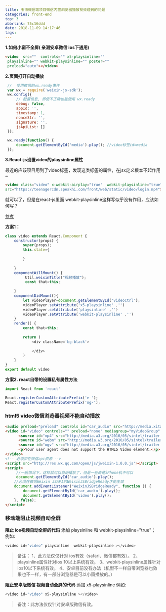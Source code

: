 ```yaml
---
title: 韦博微信端项目微信内置浏览器播放视频碰到的问题
categories: front-end
top: 3
abbrlink: 75c16ddd
date: 2018-11-09 14:17:46
tags:
---
```


**1.如何小窗不全屏( 亲测安卓微信 ios下通用)**
```html
<video  src=""  controls="" x5-playsinline=""
 playsinline="" webkit-playsinline="" poster=""
 preload="auto"></video>
```

**2.页面打开自动播放**

```js
 //  使用微信的wx.ready事件
 var wx = require('weixin-js-sdk');
 wx.config({
     // 配置信息, 即使不正确也能使用 wx.ready
     debug: false,
     appId: '',
     timestamp: 1,
     nonceStr: '',
     signature: '',
     jsApiList: []
 });

 wx.ready(function() {
     document.getElementById('media').play(); //video标签id=media
 });
```

**3.React-js设置video的playsinline属性**

最近的应该项目用到了video标签，发现这类标签的属性，在jsx定义根本不起作用~
```html
<video class="video" x-webkit-airplay="true"  webkit-playsinline="true" 
src="https://teenagercdn.speakhi.com/front/web/static/video/login.mp4"></video>
```
就可以了，但是在react-js里面 webkit-playsinline这样写似乎没有作用，应该如何写？

[参考](https://github.com/facebook/react/issues/140)
 
**方案1：**
```js
class video extends React.Component {
    constructor(props) { 
        super(props);
        this.state={
      
        }
 
    }
    componentWillMount() {
         Util.weixinTitle("视频播放");
         const that=this;
 
    }
    componentDidMount(){
        let videoPlayer=document.getElementById('videoCtrl');
        videoPlayer.setAttribute('x5-playsinline' ,'')
        videoPlayer.setAttribute('playsinline' ,'')
        videoPlayer.setAttribute('webkit-playsinline' ,'')        
    }
    render() {
        const that=this;
   
        return (
            <div className='bg-black'>
                 
            </div>
        )
    }
}
export default video
```

**方案2. react自带的设置私有属性方法**

```js
import React from 'react'

React.registerCustomAttributePrefix('e-');
React.registerCustomAttributePrefix('ng-');
```

### html5 video微信浏览器视频不能自动播放
```html
<audio preload="preload" controls id="car_audio" src="http://media.xitaoinfo.com/ei_zamenjiehunba.mp3" loop></audio> 
<video id="video" controls="" preload="none" mediagroup="myVideoGroup" poster="http://media.w3.org/2010/05/sintel/poster.png"> 
      <source id="mp4" src="http://media.w3.org/2010/05/sintel/trailer.mp4" type="video/mp4"> 
      <source id="webm" src="http://media.w3.org/2010/05/sintel/trailer.webm" type="video/webm"> 
      <source id="ogv" src="http://media.w3.org/2010/05/sintel/trailer.ogv" type="video/ogg"> 
      <p>Your user agent does not support the HTML5 Video element.</p> 
</video> 
<!-- 必须加在微信api资源 --> 
<script src="http://res.wx.qq.com/open/js/jweixin-1.0.0.js"></script> 
<script> 
     //一般情况下，这样就可以自动播放了，但是一些奇葩iPhone机不可以 
     document.getElementById('car_audio').play(); 
    //必须在微信Weixin JSAPI的WeixinJSBridgeReady才能生效 
    document.addEventListener("WeixinJSBridgeReady", function () { 
        document.getElementById('car_audio').play(); 
        document.getElementById('video').play(); 
    }, false); 
</script> 
```

### 移动端阻止视频自动全屏

**阻止 ios视频自动全屏的代码**
添加 playsinline 和 webkit-playsinline="true"；
例如:
```js
<video id="video" playsinline  webkit-playsinline ></video>
```
>备注：
1、此方法仅仅针对 ios有效（safari、微信都有效）。
2、playsinline属性针对ios 10以上系统有效。
3、webkit-playsinline属性针对ios10以下系统有效。
4、安卓目前没有办法（机型不一样自带浏览器也效果也不一样，有一部分浏览器是可以小窗播放的。）

**阻止安卓版微信 视频自动全屏的代码**
添加 x5-playsinline
例如:
```js
<video id="video" x5-playsinline ></video>
```
>备注：此方法仅仅针对安卓版微信有效。